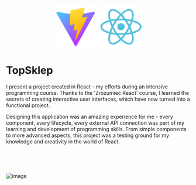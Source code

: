<div width="100%" align="center">
  <img style="height: 120px" src="vite.svg">
  <img style="height: 120px" src="react.svg">
</div>

# TopSklep
I present a project created in React - my efforts during an intensive programming course. 
Thanks to the 'Zrozumieć React' course, I learned the secrets of creating interactive user interfaces, 
which have now turned into a functional project.

Designing this application was an amazing experience for me - every component, every lifecycle, every external API 
connection was part of my learning and development of programming skills. From simple components to more advanced aspects, 
this project was a testing ground for my knowledge and creativity in the world of React.
##
<br>
<br>

![image](https://github.com/Mrsfab09/TopSklep-e-commerce/assets/102579957/95c1db24-d82b-4c30-8224-e9865e30a917)

